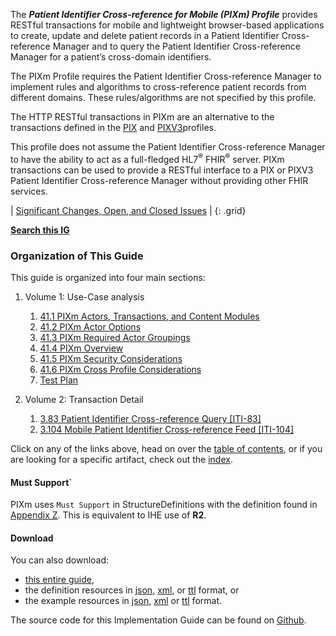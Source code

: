
<!-- ## Patient Identifier Cross-reference for Mobile Profile (PIXm) -->

The ***Patient Identifier Cross-reference for Mobile (PIXm) Profile*** provides RESTful transactions for mobile and lightweight browser-based applications to create, update and delete patient records in a Patient Identifier Cross-reference Manager and to query the Patient Identifier Cross-reference Manager for a patient’s cross-domain identifiers.

The PIXm Profile requires the Patient Identifier Cross-reference Manager to implement rules and algorithms to cross-reference patient records from different domains. These rules/algorithms are not specified by this profile.

The HTTP RESTful transactions in PIXm are an alternative to the transactions defined in the [PIX](https://profiles.ihe.net/ITI/TF/Volume1/ch-5.html) and [PIXV3](https://profiles.ihe.net/ITI/TF/Volume1/ch-23.html)profiles.

This profile does not assume the Patient Identifier Cross-reference Manager to have the ability to act as a full-fledged HL7<sup>®</sup> FHIR<sup>®</sup> server. PIXm transactions can be used to provide a RESTful interface to a PIX or PIXV3 Patient Identifier Cross-reference Manager without providing other FHIR services.

<div markdown="1" class="stu-note">

| [Significant Changes, Open, and Closed Issues](a_issues.html) |
{: .grid}

**[Search this IG](https://www.google.com/search?q=site%3Ahttps%3A%2F%2Fprofiles.ihe.net%2FITI%2FPIXm)**

</div>

### Organization of This Guide
This guide is organized into four main sections:

1. Volume 1: Use-Case analysis
   1. [41.1 PIXm Actors, Transactions, and Content Modules](volume-1.html#1411-pixm-actors-transactions-and-content-modules)
   2. [41.2 PIXm Actor Options](volume-1.html#1412-pixm-actor-options)
   3. [41.3 PIXm Required Actor Groupings](volume-1.html#1413-pixm-required-actor-groupings)
   4. [41.4 PIXm Overview](volume-1.html#1414-pixm-overview)
   5. [41.5 PIXm Security Considerations](volume-1.html#1415-pixm-security-considerations)
   6. [41.6 PIXm Cross Profile Considerations](volume-1.html#1416-pixm-cross-profile-considerations)
   7. [Test Plan](5_testplan.html)

2. Volume 2: Transaction Detail
   1. [3.83 Patient Identifier Cross-reference Query [ITI-83]](ITI-83.html)
   2. [3.104 Mobile Patient Identifier Cross-reference Feed [ITI-104]](ITI-104.html)


Click on any of the links above, head on over the [table of contents](toc.html), or
if you are looking for a specific artifact, check out the [index](artifacts.html).

#### Must Support`

PIXm uses `Must Support` in StructureDefinitions with the definition found in [Appendix Z](https://profiles.ihe.net/ITI/TF/Volume2/ch-Z.html#z.10-profiling-conventions-for-constraints-on-fhir). This is equivalent to IHE use of **R2**.

#### Download

You can also download:

* [this entire guide](full-ig.zip),
* the definition resources in [json](definitions.json.zip), [xml](definitions.xml.zip), or [ttl](definitions.ttl.zip) format, or
* the example resources in [json](examples.json.zip), [xml](examples.xml.zip) or [ttl](examples.ttl.zip) format.

The source code for this Implementation Guide can be found on [Github](https://github.com/IHE/ITI.PIXm).

